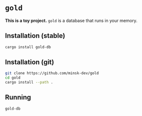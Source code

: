 # `gold`

**This is a toy project.** `gold` is a database that runs in your memory.

## Installation (stable)

```sh
cargo install gold-db
```

## Installation (git)

```sh
git clone https://github.com/minsk-dev/gold
cd gold
cargo install --path .
```

## Running

```sh
gold-db
```